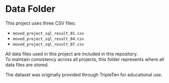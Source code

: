 # Data Folder

This project uses three CSV files:

- `moved_project_sql_result_01.csv`
- `moved_project_sql_result_04.csv`
- `moved_project_sql_result_07.csv`

All data files used in this project are included in this repository.  
To maintain consistency across all projects, this folder represents where all data files are stored.

The dataset was originally provided through TripleTen for educational use.
